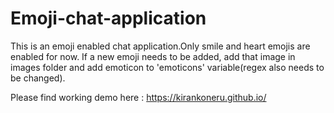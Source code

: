 # Emoji-chat-application

This is an emoji enabled chat application.Only smile and heart emojis are enabled for now. If a new emoji needs to be added, add that image in images folder and add emoticon to 'emoticons' variable(regex also needs to be changed). 


Please find working demo here : https://kirankoneru.github.io/
